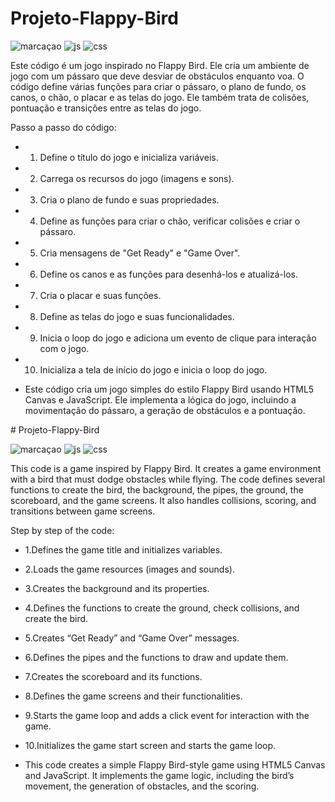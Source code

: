 ﻿# Projeto-Flappy-Bird

![marcaçao](https://img.shields.io/badge/HTML5-E34F26?style=for-the-badge&logo=html5&logoColor=white
)
![js](	https://img.shields.io/badge/JavaScript-F7DF1E?style=for-the-badge&logo=javascript&logoColor=black)
![css](https://img.shields.io/badge/CSS-239120?&style=for-the-badge&logo=css3&logoColor=white)

Este código é um jogo inspirado no Flappy Bird. Ele cria um ambiente de jogo com um pássaro que deve desviar de obstáculos enquanto voa. O código define várias funções para criar o pássaro, o plano de fundo, os canos, o chão, o placar e as telas do jogo. Ele também trata de colisões, pontuação e transições entre as telas do jogo. 
 
Passo a passo do código: 
- 1. Define o título do jogo e inicializa variáveis. 
- 2. Carrega os recursos do jogo (imagens e sons). 
- 3. Cria o plano de fundo e suas propriedades. 
- 4. Define as funções para criar o chão, verificar colisões e criar o pássaro. 
- 5. Cria mensagens de "Get Ready" e "Game Over". 
- 6. Define os canos e as funções para desenhá-los e atualizá-los. 
- 7. Cria o placar e suas funções. 
- 8. Define as telas do jogo e suas funcionalidades. 
- 9. Inicia o loop do jogo e adiciona um evento de clique para interação com o jogo. 
- 10. Inicializa a tela de início do jogo e inicia o loop do jogo. 
 
- Este código cria um jogo simples do estilo Flappy Bird usando HTML5 Canvas e JavaScript. Ele implementa a lógica do jogo, incluindo a movimentação do pássaro, a geração de obstáculos e a pontuação.


﻿# Projeto-Flappy-Bird

![marcaçao](https://img.shields.io/badge/HTML5-E34F26?style=for-the-badge&logo=html5&logoColor=white
)
![js](	https://img.shields.io/badge/JavaScript-F7DF1E?style=for-the-badge&logo=javascript&logoColor=black)
![css](https://img.shields.io/badge/CSS-239120?&style=for-the-badge&logo=css3&logoColor=white)

This code is a game inspired by Flappy Bird. It creates a game environment with a bird that must dodge obstacles while flying. The code defines several functions to create the bird, the background, the pipes, the ground, the scoreboard, and the game screens. It also handles collisions, scoring, and transitions between game screens.

Step by step of the code:

- 1.Defines the game title and initializes variables.
- 2.Loads the game resources (images and sounds).
- 3.Creates the background and its properties.
- 4.Defines the functions to create the ground, check collisions, and create the bird.
- 5.Creates “Get Ready” and “Game Over” messages.
- 6.Defines the pipes and the functions to draw and update them.
- 7.Creates the scoreboard and its functions.
- 8.Defines the game screens and their functionalities.
- 9.Starts the game loop and adds a click event for interaction with the game.
- 10.Initializes the game start screen and starts the game loop.

  
- This code creates a simple Flappy Bird-style game using HTML5 Canvas and JavaScript. It implements the game logic, including the bird’s movement, the generation of obstacles, and the scoring.
